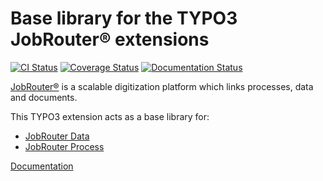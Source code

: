 # Base library for the TYPO3 JobRouter® extensions

[![CI Status](https://github.com/brotkrueml/typo3-jobrouter-base/workflows/CI/badge.svg?branch=master)](https://github.com/brotkrueml/typo3-jobrouter-base/actions?query=workflow%3ACI)
[![Coverage Status](https://coveralls.io/repos/github/brotkrueml/typo3-jobrouter-base/badge.svg?branch=master)](https://coveralls.io/github/brotkrueml/typo3-jobrouter-base?branch=master)
[![Documentation Status](https://readthedocs.org/projects/typo3-jobrouter-base/badge/?version=latest)](https://typo3-jobrouter.readthedocs.io/projects/base/)

[JobRouter®](https://www.jobrouter.com/) is a scalable digitization
platform which links processes, data and documents.

This TYPO3 extension acts as a base library for:
  * [JobRouter Data](https://github.com/brotkrueml/typo3-jobrouter-data)
  * [JobRouter Process](https://github.com/brotkrueml/typo3-jobrouter-process)

[Documentation](https://typo3-jobrouter.readthedocs.io/projects/base/)
